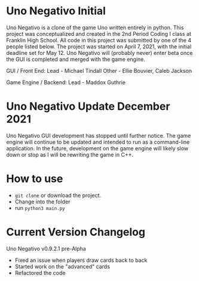 # Uno Negativo Initial
Uno Negativo is a clone of the game Uno written entirely in python. This project was conceptualized and created in the 2nd Period Coding I class at Franklin High School. All code in this project was submitted by one of the 4 people listed below. The project was started on April 7, 2021, with the initial deadline set for May 12. Uno Negativo will (probably never) enter beta once the GUI is completed and merged with the game engine.

GUI / Front End:
 Lead - Michael Tindall
 Other - Ellie Bouvier, Caleb Jackson

Game Engine / Backend:
 Lead - Maddox Guthrie

# Uno Negativo Update December 2021
Uno Negativo GUI development has stopped until further notice. The game engine will continue to be updated and intended to run as a command-line application. In the future, development on the game engine will likely slow down or stop as I will be rewriting the game in C++.

# How to use
- `git clone` or download the project.
- Change into the folder
- run `python3 main.py`

# Current Version Changelog
Uno Negativo v0.9.2.1 pre-Alpha
- Fixed an issue when players draw cards back to back
- Started work on the "advanced" cards
- Refactored the code

